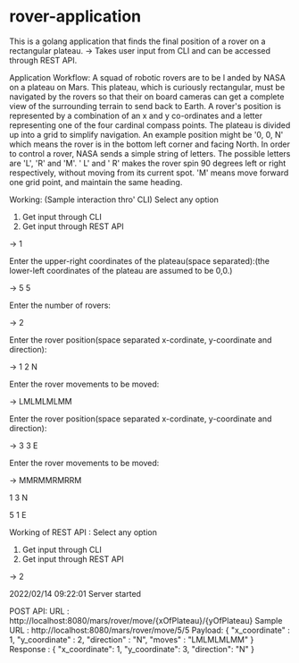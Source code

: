 # rover-application
This is a golang application that finds the final position of a rover on a rectangular plateau.
-> Takes user input from CLI and can be accessed through REST API.

Application Workflow:
A squad of robotic rovers are to be l anded by NASA on a plateau on Mars.
This plateau, which is curiously rectangular, must be navigated by the rovers so that their on board cameras can get a complete view of the surrounding terrain to send back to Earth.
A rover's position is represented by a combination of an x and y co-ordinates and a letter representing one of the four cardinal compass points.
The plateau is divided up into a grid to simplify navigation. An example position might be '0, 0, N' which means the rover is in the bottom left corner and facing North.
In order to control a rover, NASA sends a simple string of letters. The possible letters are 'L', 'R' and 'M'. ' L' and ' R' makes the rover spin 90 degrees left or right respectively, without moving from its current spot.
'M' means move forward one grid point, and maintain the same heading.

Working: (Sample interaction thro' CLI)
Select any option
1. Get input through CLI
2. Get input through REST API

->  1

Enter the upper-right coordinates of the plateau(space separated):(the lower-left coordinates of the plateau are assumed to be 0,0.)

->  5 5

Enter the number of rovers:

->  2

Enter the rover position(space separated x-cordinate, y-coordinate and direction):

->  1 2 N

Enter the rover movements to be moved:

->  LMLMLMLMM

Enter the rover position(space separated x-cordinate, y-coordinate and direction):

->  3 3 E

Enter the rover movements to be moved:

-> MMRMMRMRRM

1 3 N

5 1 E

Working of REST API :
Select any option
1. Get input through CLI
2. Get input through REST API

-> 2

2022/02/14 09:22:01 Server started

POST API:
URL : http://localhost:8080/mars/rover/move/{xOfPlateau}/{yOfPlateau}
Sample URL : http://localhost:8080/mars/rover/move/5/5
Payload: 
{
    "x_coordinate" : 1,
    "y_coordinate" : 2,
    "direction" : "N",
    "moves" : "LMLMLMLMM"
}
Response : 
{
    "x_coordinate": 1,
    "y_coordinate": 3,
    "direction": "N"
}
